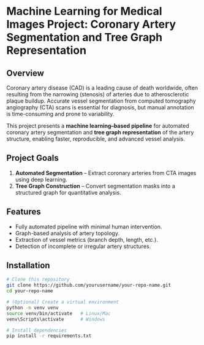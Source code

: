 # Machine Learning for Medical Images Project: Coronary Artery Segmentation and Tree Graph Representation

## Overview
Coronary artery disease (CAD) is a leading cause of death worldwide, often resulting from the narrowing (stenosis) of arteries due to atherosclerotic plaque buildup. Accurate vessel segmentation from computed tomography angiography (CTA) scans is essential for diagnosis, but manual annotation is time-consuming and prone to variability.

This project presents a **machine learning–based pipeline** for automated coronary artery segmentation and **tree graph representation** of the artery structure, enabling faster, reproducible, and advanced vessel analysis.

## Project Goals
1. **Automated Segmentation** – Extract coronary arteries from CTA images using deep learning.
2. **Tree Graph Construction** – Convert segmentation masks into a structured graph for quantitative analysis.

## Features
- Fully automated pipeline with minimal human intervention.
- Graph-based analysis of artery topology.
- Extraction of vessel metrics (branch depth, length, etc.).
- Detection of incomplete or irregular artery structures.

## Installation
```bash
# Clone this repository
git clone https://github.com/yourusername/your-repo-name.git
cd your-repo-name

# (Optional) Create a virtual environment
python -m venv venv
source venv/bin/activate   # Linux/Mac
venv\Scripts\activate      # Windows

# Install dependencies
pip install -r requirements.txt
